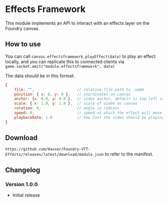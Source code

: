 # Effects Framework

This module implements an API to interact with an effects layer on the Foundry canvas.

## How to use

You can call `canvas.effectsframework.playEffect(data)` to play an effect locally, and you can replicate this to connected clients via `game.socket.emit("module.effectsframework", data)`

The data should be in this format:

```js
{
    file: "",                   // relative file path to .webm
    position: { x: 0, y: 0 },   // coordinates on canvas
    anchor: {x: 0.0, y: 0.0 },  // video anchor, default is top left corner
    scale: { x: 1.0, y: 1.0 },  // scale of video on canvas
    rotation: 0,                // angle in radians
    speed: 0,                   // speed at which the effect will move toward
    playbackRate: 1.0           // how fast the video should be playing
}
```

## Download

`https://github.com/Haxxer/Foundry-VTT-Effects/releases/latest/download/module.json` to refer to the manifest.

## Changelog

### Version 1.0.0
- Initial release
